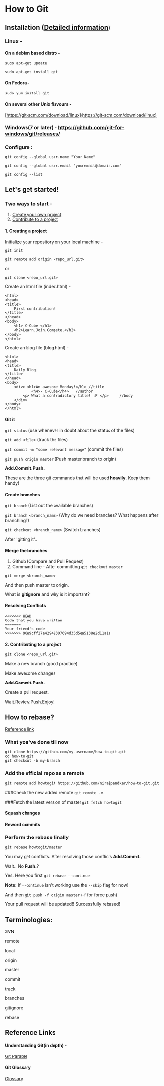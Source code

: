 # How to Git

## Installation ([Detailed information](https://www.digitalocean.com/community/tutorials/how-to-install-git-on-ubuntu-14-04))

### Linux -
#### On a debian based distro -

`sudo apt-get update`

`sudo apt-get install git`
#### On Fedora -

`sudo yum install git`

#### On several other Unix flavours - 

[https://git-scm.com/download/linux](https://git-scm.com/download/linux)

### Windows(7 or later) - https://github.com/git-for-windows/git/releases/

### Configure :

`git config --global user.name "Your Name"`

`git config --global user.email "youremail@domain.com"`

`git config --list`

## Let's get started!

### Two ways to start - 

1. [Create your own project](#1-creating-a-project)
2. [Contribute to a project](#2-contributing-to-a-project)

#### 1. Creating a project

Initialize your repository on your local machine - 

`git init`

`git remote add origin <repo_url.git>`

or 

`git clone <repo_url.git>`

Create an html file (index.html) -
 
```
<html>
<head>
<title>
	First contribution!
</title>
</head>
<body>
	<h1> C-Cube </h1>
	<h2>Learn.Join.Compete.</h2>
</body>
</html>
```

Create an blog file (blog.html) -
 
```
<html>
<head>
<title>
	Daily Blog
</title>
</head>
<body>
	<div> <h1>An awesome Monday!</h1> //title
    	    <h4>- C-Cube</h4>   //author
    	<p> What a contradictory title! :P </p>     //body
    </div>
</body>
</html>
```

#### Git it 

`git status` (use whenever in doubt about the status of the files)

`git add <file>` (track the files)

`git commit -m "some relevant message"` (commit the files)

`git push origin master` (Push master branch to origin)

**Add.Commit.Push.**

These are the three git commands that will be used **heavily**. Keep them handy!

#### Create branches 

`git branch` (List out the available branches)

`git branch <branch_name>` (Why do we need branches? What happens after branching?) 

`git checkout <branch_name>` (Switch branches)

After 'gitting it'.. 

#### Merge the branches  

1. Github (Compare and Pull Request) 
2. Command line -
After committing
`git checkout master`
																																																																																																																																																																																																																																																																																																																																																																																																																																																																																																																																																																																																																																																																																																																																																																																																																																																																																																																																																																																																																																																																																																																																																																																																																																																																																																																																																																																																																																																																																																																																																																																																																																																																																																																																																																																																																																																																																																																																																																																																																																																																																																																																																																																																																																																																																																																																																																																																		
`git merge <branch_name>`

And then push master to origin.

What is **gitignore** and why is it important?

#### Resolving Conflicts

```
<<<<<<< HEAD
Code that you have written
=======
Your friend's code
>>>>>>> 90e9cff27a42949307694d35d5ea5138e2d11a1a
```

#### 2. Contributing to a project
`git clone <repo_url.git>`

Make a new branch (good practice)

Make awesome changes

**Add.Commit.Push.**

Create a pull request.

Wait.Review.Push.Enjoy!

## How to rebase?

[Reference link](https://github.com/edx/edx-platform/wiki/How-to-Rebase-a-Pull-Request)
### What you've done till now
```
git clone https://github.com/my-username/how-to-git.git
cd how-to-git
git checkout -b my-branch
```

### Add the official repo as a remote

`git remote add howtogit https://github.com/nirajpandkar/how-to-git.git`

###Check the new added remote 
`git remote -v`

###Fetch the latest version of master
`git fetch howtogit`

#### Squash changes
#### Reword commits

### Perform the rebase finally

`git rebase howtogit/master`

You may get conflicts. 
After resolving those conflicts **Add.Commit.**

Wait.. No **Push.**?

Yes. Here you first `git rebase --continue`

**Note:** If `--continue` isn't working use the `--skip` flag for now!

And then `git push -f origin master` (-f for force push)

Your pull request will be updated!! Successfully rebased!

## **Terminologies:**

SVN

remote

local

origin

master

commit

track

branches

gitignore

rebase

## Reference Links

#### Understanding Git(in depth) - 
[Git Parable](http://tom.preston-werner.com/2009/05/19/the-git-parable.html)

#### Git Glossary
[Glossary](https://www.kernel.org/pub/software/scm/git/docs/gitglossary.html)
